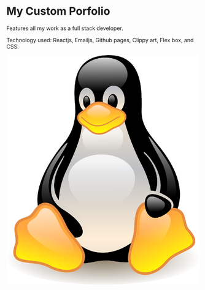 # My Custom Porfolio

Features all my work as a full stack developer.

Technology used: Reactjs, Emailjs, Github pages, Clippy art, Flex box, and CSS.

![alt text](https://github.com/AbrahamTesla/MyPortfolio/blob/master/src/img/penguin.png)
